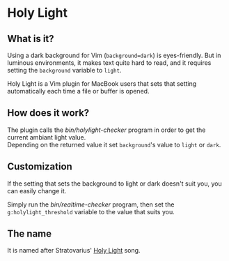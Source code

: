 # Holy Light

## What is it?
Using a dark background for Vim (`background=dark`) is eyes-friendly. But in
luminous environments, it makes text quite hard to read, and it requires setting
the `background` variable to `light`.

Holy Light is a Vim plugin for MacBook users that sets that setting automatically
each time a file or buffer is opened.

## How does it work?
The plugin calls the *bin/holylight-checker* program in order to get the current
ambiant light value.  
Depending on the returned value it set `background`'s value to `light` or `dark`.

## Customization
If the setting that sets the background to light or dark doesn't suit you, you can
easily change it.

Simply run the *bin/realtime-checker* program, then set the `g:holylight_threshold`
variable to the value that suits you.

## The name
It is named after Stratovarius' [Holy Light](https://www.youtube.com/watch?v=KHVP2anxbH8)
song.
